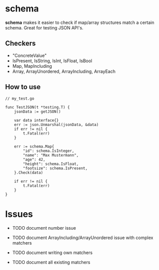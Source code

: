 # schema

**schema** makes it easier to check if map/array structures match a certain schema. Great for testing JSON API's.

## Checkers

- "ConcreteValue"
- IsPresent, IsString, IsInt, IsFloat, IsBool
- Map, MapIncluding
- Array, ArrayUnordered, ArrayIncluding, ArrayEach
 
## How to use

    // my_test.go
    
    func TestJSON(t *testing.T) {
        jsonData := getJSON()
        
        var data interface{}
        err := json.Unmarshal(jsonData, &data)
        if err != nil {
            t.Fatal(err)
        }
        
        err := schema.Map{
            "id": schema.IsInteger,
            "name": "Max Mustermann",
            "age": 42,
            "height": schema.IsFloat,
            "footsize": schema.IsPresent,
        }.Check(data)
        
        if err != nil {
            t.Fatal(err)
        }
    }
    
    
# Issues

- TODO document number issue
- TODO document ArrayIncluding/ArrayUnordered issue with complex matchers

- TODO document writing own matchers
- TODO document all existing matchers